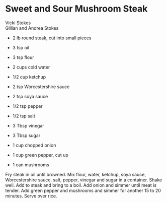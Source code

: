 # Sweet and Sour Mushroom Steak

Vicki Stokes<br/>
Gillian and Andrea Stokes

- 2 lb round steak, cut into small pieces
- 3 tsp oil
- 3 tsp flour
- 2 cups cold water
- 1/2 cup ketchup
- 2 tsp Worcestershire sauce
- 2 tsp soya sauce

- 1/2 tsp pepper
- 1/2 tsp salt
- 3 Tbsp vinegar
- 3 Tbsp sugar
- 1 cup chopped onion
- 1 cup green pepper, cut up
- 1 can mushrooms

Fry steak in oil until browned. Mix flour, water, ketchup, soya sauce, Worcestershire sauce, salt, pepper, vinegar and sugar in a container.  Shake well. Add to steak and bring to a boil. Add onion and simmer until meat is tender. Add green pepper and mushrooms and simmer for another 15 to 20 minutes. Serve over rice.